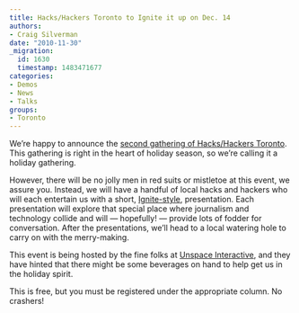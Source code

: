 ```yaml
---
title: Hacks/Hackers Toronto to Ignite it up on Dec. 14
authors:
- Craig Silverman
date: "2010-11-30"
_migration:
  id: 1630
  timestamp: 1483471677
categories:
- Demos
- News
- Talks
groups:
- Toronto
---
```


We&#8217;re happy to announce the [second gathering of Hacks/Hackers Toronto][1]. This gathering is right in the heart of holiday season, so we&#8217;re calling it a holiday gathering.

However, there will be no jolly men in red suits or mistletoe at this event, we assure you. Instead, we will have a handful of local hacks and hackers who will each entertain us with a short, [Ignite-style][2], presentation. Each presentation will explore that special place where journalism and technology collide and will &#8212; hopefully! &#8212; provide lots of fodder for conversation. After the presentations, we&#8217;ll head to a local watering hole to carry on with the merry-making.

This event is being hosted by the fine folks at [Unspace Interactive][3], and they have hinted that there might be some beverages on hand to help get us in the holiday spirit.

This is free, but you must be registered under the appropriate column. No crashers!

 [1]: http://guestlistapp.com/events/37353
 [2]: http://en.wikipedia.org/wiki/Ignite_%28event%29
 [3]: http://www.unspace.ca/